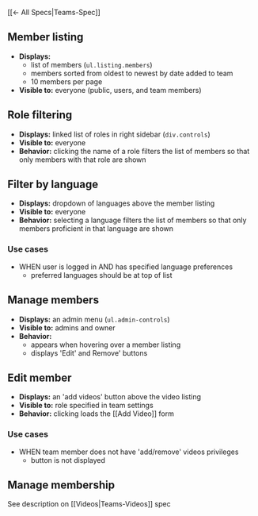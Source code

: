 [[← All Specs|Teams-Spec]]

## Member listing

* **Displays:**
    * list of members (`ul.listing.members`)
    * members sorted from oldest to newest by date added to team
    * 10 members per page
* **Visible to:** everyone (public, users, and team members)


## Role filtering

* **Displays:** linked list of roles in right sidebar (`div.controls`)
* **Visible to:** everyone
* **Behavior:** clicking the name of a role filters the list of members so that only members with that role are shown


## Filter by language

* **Displays:** dropdown of languages above the member listing
* **Visible to:** everyone
* **Behavior:** selecting a language filters the list of members so that only members proficient in that language are shown

### Use cases

* WHEN user is logged in AND has specified language preferences
    * preferred languages should be at top of list


## Manage members

* **Displays:** an admin menu (`ul.admin-controls`)
* **Visible to:** admins and owner
* **Behavior:**
    * appears when hovering over a member listing
    * displays 'Edit' and Remove' buttons


## Edit member

* **Displays:** an 'add videos' button above the video listing
* **Visible to:** role specified in team settings
* **Behavior:** clicking loads the [[Add Video]] form

### Use cases

* WHEN team member does not have 'add/remove' videos privileges
    * button is not displayed





## Manage membership

See description on [[Videos|Teams-Videos]] spec